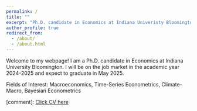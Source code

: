 ```yaml
---
permalink: /
title: ""
excerpt: "Ph.D. candidate in Economics at Indiana Univeristy Bloomington"
author_profile: true
redirect_from: 
  - /about/
  - /about.html
---
```

Welcome to my webpage! I am a Ph.D. candidate in Economics at Indiana University Bloomington. I will be on the job market in the academic year 2024-2025 and expect to graduate in May 2025.

Fields of Interest: Macroeconomics, Time-Series Econometrics, Climate-Macro, Bayesian Econometrics

[comment]: [Click CV here](/files/HSKim_CV.pdf)


